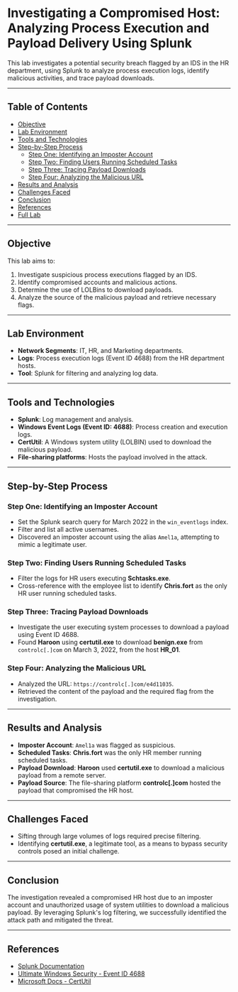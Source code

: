# Investigating a Compromised Host: Analyzing Process Execution and Payload Delivery Using Splunk

This lab investigates a potential security breach flagged by an IDS in the HR department, using Splunk to analyze process execution logs, identify malicious activities, and trace payload downloads.

---

## Table of Contents
- [Objective](#objective)
- [Lab Environment](#lab-environment)
- [Tools and Technologies](#tools-and-technologies)
- [Step-by-Step Process](#step-by-step-process)
  - [Step One: Identifying an Imposter Account](#step-one-identifying-an-imposter-account)
  - [Step Two: Finding Users Running Scheduled Tasks](#step-two-finding-users-running-scheduled-tasks)
  - [Step Three: Tracing Payload Downloads](#step-three-tracing-payload-downloads)
  - [Step Four: Analyzing the Malicious URL](#step-four-analyzing-the-malicious-url)
- [Results and Analysis](#results-and-analysis)
- [Challenges Faced](#challenges-faced)
- [Conclusion](#conclusion)
- [References](#references)
- [Full Lab](https://docs.splunk.com/Documentation/Splunk)

---

## Objective

This lab aims to:
1. Investigate suspicious process executions flagged by an IDS.
2. Identify compromised accounts and malicious actions.
3. Determine the use of LOLBins to download payloads.
4. Analyze the source of the malicious payload and retrieve necessary flags.

---

## Lab Environment

- **Network Segments**: IT, HR, and Marketing departments.
- **Logs**: Process execution logs (Event ID 4688) from the HR department hosts.
- **Tool**: Splunk for filtering and analyzing log data.

---

## Tools and Technologies

- **Splunk**: Log management and analysis.
- **Windows Event Logs (Event ID: 4688)**: Process creation and execution logs.
- **CertUtil**: A Windows system utility (LOLBIN) used to download the malicious payload.
- **File-sharing platforms**: Hosts the payload involved in the attack.

---

## Step-by-Step Process

### Step One: Identifying an Imposter Account

- Set the Splunk search query for March 2022 in the `win_eventlogs` index.
- Filter and list all active usernames.
- Discovered an imposter account using the alias `Amel1a`, attempting to mimic a legitimate user.

### Step Two: Finding Users Running Scheduled Tasks

- Filter the logs for HR users executing **Schtasks.exe**.
- Cross-reference with the employee list to identify **Chris.fort** as the only HR user running scheduled tasks.

### Step Three: Tracing Payload Downloads

- Investigate the user executing system processes to download a payload using Event ID 4688.
- Found **Haroon** using **certutil.exe** to download **benign.exe** from `controlc[.]com` on March 3, 2022, from the host **HR_01**.

### Step Four: Analyzing the Malicious URL

- Analyzed the URL: `https://controlc[.]com/e4d11035`.
- Retrieved the content of the payload and the required flag from the investigation.

---

## Results and Analysis

- **Imposter Account**: `Amel1a` was flagged as suspicious.
- **Scheduled Tasks**: **Chris.fort** was the only HR member running scheduled tasks.
- **Payload Download**: **Haroon** used **certutil.exe** to download a malicious payload from a remote server.
- **Payload Source**: The file-sharing platform **controlc[.]com** hosted the payload that compromised the HR host.

---

## Challenges Faced

- Sifting through large volumes of logs required precise filtering.
- Identifying **certutil.exe**, a legitimate tool, as a means to bypass security controls posed an initial challenge.

---

## Conclusion

The investigation revealed a compromised HR host due to an imposter account and unauthorized usage of system utilities to download a malicious payload. By leveraging Splunk's log filtering, we successfully identified the attack path and mitigated the threat.

---

## References

- [Splunk Documentation](https://docs.splunk.com/Documentation/Splunk)
- [Ultimate Windows Security - Event ID 4688](https://www.ultimatewindowssecurity.com)
- [Microsoft Docs - CertUtil](https://learn.microsoft.com/en-us/windows-server/administration/windows-commands/certutil)
